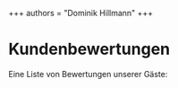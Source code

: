 +++
authors = "Dominik Hillmann"
+++

# Kundenbewertungen

Eine Liste von Bewertungen unserer Gäste:
